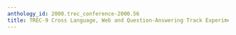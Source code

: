 ```yaml
---
anthology_id: 2000.trec_conference-2000.56
title: TREC-9 Cross Language, Web and Question-Answering Track Experiments using PIRCS
---
```

